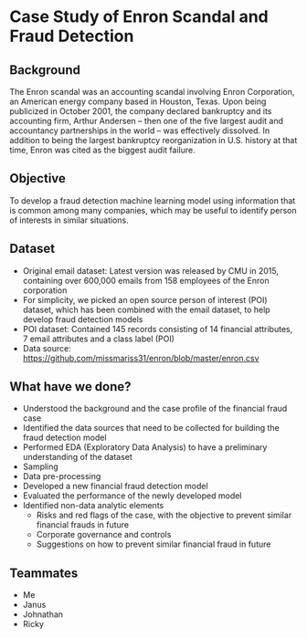 # Case Study of Enron Scandal and Fraud Detection
## Background
The Enron scandal was an accounting scandal involving Enron Corporation, an American energy company based in Houston, Texas. Upon being publicized in October 2001, the company declared bankruptcy and its accounting firm, Arthur Andersen – then one of the five largest audit and accountancy partnerships in the world – was effectively dissolved. In addition to being the largest bankruptcy reorganization in U.S. history at that time, Enron was cited as the biggest audit failure.
## Objective
To develop a fraud detection machine learning model using information that is common among many companies, which may be useful to identify person of interests in similar situations. 
## Dataset
* Original email dataset: Latest version was released by CMU in 2015, containing over 600,000 emails from 158 employees of the Enron corporation
* For simplicity, we picked an open source person of interest (POI) dataset, which has been combined with the email dataset, to help develop fraud detection models
* POI dataset: Contained 145 records consisting of 14 financial attributes, 7 email attributes and a class label (POI)
* Data source: https://github.com/missmariss31/enron/blob/master/enron.csv
## What have we done?
* Understood the background and the case profile of the financial fraud case
* Identified the data sources that need to be collected for building the fraud detection model
* Performed EDA (Exploratory Data Analysis) to have a preliminary understanding of the dataset
* Sampling
* Data pre-processing
* Developed a new financial fraud detection model
* Evaluated the performance of the newly developed model
* Identified non-data analytic elements
  * Risks and red flags of the case, with the objective to prevent similar financial frauds in future
  * Corporate governance and controls
  * Suggestions on how to prevent similar financial fraud in future
## Teammates
* Me
* Janus
* Johnathan
* Ricky
